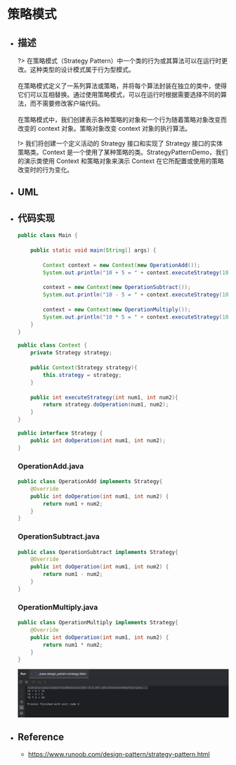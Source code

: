 # 策略模式

* ## 描述

    ?> 在策略模式（Strategy Pattern）中一个类的行为或其算法可以在运行时更改。这种类型的设计模式属于行为型模式。
    <br><br>在策略模式定义了一系列算法或策略，并将每个算法封装在独立的类中，使得它们可以互相替换。通过使用策略模式，可以在运行时根据需要选择不同的算法，而不需要修改客户端代码。
    <br><br>在策略模式中，我们创建表示各种策略的对象和一个行为随着策略对象改变而改变的 context 对象。策略对象改变 context 对象的执行算法。

    !> 我们将创建一个定义活动的 Strategy 接口和实现了 Strategy 接口的实体策略类。Context 是一个使用了某种策略的类。StrategyPatternDemo，我们的演示类使用 Context 和策略对象来演示 Context 在它所配置或使用的策略改变时的行为变化。

* ## UML

* ## 代码实现

    ```java
    public class Main {
        
        public static void main(String[] args) {

            Context context = new Context(new OperationAdd());
            System.out.println("10 + 5 = " + context.executeStrategy(10, 5));

            context = new Context(new OperationSubtract());
            System.out.println("10 - 5 = " + context.executeStrategy(10, 5));

            context = new Context(new OperationMultiply());
            System.out.println("10 * 5 = " + context.executeStrategy(10, 5));
        }
    }
    ```
    ```java
    public class Context {
        private Strategy strategy;

        public Context(Strategy strategy){
            this.strategy = strategy;
        }

        public int executeStrategy(int num1, int num2){
            return strategy.doOperation(num1, num2);
        }
    }
    ```
    ```java
    public interface Strategy {
        public int doOperation(int num1, int num2);
    }
    ```

    <!-- tabs:start -->
    ### **OperationAdd.java**
    ```java
    public class OperationAdd implements Strategy{
        @Override
        public int doOperation(int num1, int num2) {
            return num1 + num2;
        }
    }
    ```
    ### **OperationSubtract.java**
    ```java
    public class OperationSubtract implements Strategy{
        @Override
        public int doOperation(int num1, int num2) {
            return num1 - num2;
        }
    }
    ```
    ### **OperationMultiply.java**
    ```java
    public class OperationMultiply implements Strategy{
        @Override
        public int doOperation(int num1, int num2) {
            return num1 * num2;
        }
    }
    ```
    <!-- tabs:end -->

    ![](/.images/doc/advance/design-pattern/dp-strategy-01.png ':size=80%')

* ## Reference

    + https://www.runoob.com/design-pattern/strategy-pattern.html
